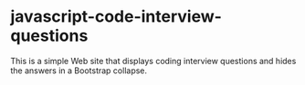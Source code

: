 # javascript-code-interview-questions
This is a simple Web site that displays coding interview questions and hides the answers in a Bootstrap collapse.

